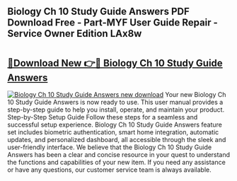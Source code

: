 ## Biology Ch 10 Study Guide Answers PDF Download Free - Part-MYF User Guide Repair - Service Owner Edition LAx8w

# <h2><a href="http://bc53744.oget.top/?id=Biology+Ch+10+Study+Guide+Answers">🔗Download New 👉🔴 Biology Ch 10 Study Guide Answers</a></h2>

[![Biology Ch 10 Study Guide Answers new download](https://i.imgur.com/5g1atiW.png)](http://bc53744.oget.top/?id=Biology+Ch+10+Study+Guide+Answers)
Your new Biology Ch 10 Study Guide Answers is now ready to use. This user manual provides a step-by-step guide to help you install, operate, and maintain your product. Step-by-Step Setup Guide Follow these steps for a seamless and successful setup experience. Biology Ch 10 Study Guide Answers feature set includes biometric authentication, smart home integration, automatic updates, and personalized dashboard, all accessible through the sleek and user-friendly interface. We believe that the Biology Ch 10 Study Guide Answers has been a clear and concise resource in your quest to understand the functions and capabilities of your new item. If you need any assistance or have any questions, our customer service team is always available.
